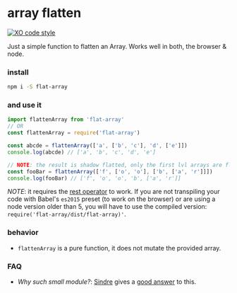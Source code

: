 # array flatten

[![XO code style](https://img.shields.io/badge/code_style-XO-5ed9c7.svg)](https://github.com/sindresorhus/xo)

Just a simple function to flatten an Array. Works well in both, the browser & node.

### install

```bash
npm i -S flat-array
```

### and use it

```javascript
import flattenArray from 'flat-array'
// OR
const flattenArray = require('flat-array')

const abcde = flattenArray(['a', ['b', 'c'], 'd', ['e']])
console.log(abcde) // ['a', 'b', 'c', 'd', 'e']

// NOTE: the result is shadow flatted, only the first lvl arrays are flattened
const fooBar = flattenArray(['f', ['o', 'o'], ['b', ['a', 'r']]])
console.log(fooBar) // ['f', 'o', 'o', 'b', ['a', 'r']]
```

*NOTE*: it requires the [rest operator](https://developer.mozilla.org/en/docs/Web/JavaScript/Reference/Operators/Spread_operator) to work. If you are not transpiling your code with Babel's `es2015` preset (to work on the browser) or are using a node version older than 5, you will have to use the compiled version: `require('flat-array/dist/flat-array)'`.

### behavior

- `flattenArray` is a pure function, it does not mutate the provided array.

### FAQ

- *Why such small module?*: [Sindre](https://github.com/sindresorhus/) gives a [good answer](https://github.com/sindresorhus/ama/issues/10#issuecomment-117766328) to this.
